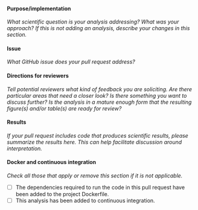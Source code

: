 <!--Hi there, thanks for your contribution! Please take a moment to fill out this template to facilitate the review of your pull request.-->

#### Purpose/implementation

_What scientific question is your analysis addressing? 
What was your approach?
If this is not adding an analysis, describe your changes in this section._

#### Issue

_What GitHub issue does your pull request address?_

#### Directions for reviewers

_Tell potential reviewers what kind of feedback you are soliciting. 
Are there particular areas that need a closer look?
Is there something you want to discuss further?
Is the analysis in a mature enough form that the resulting figure(s) and/or table(s) are ready for review?_

#### Results

_If your pull request includes code that produces scientific results, please summarize the results here.
This can help facilitate discussion around interpretation._

#### Docker and continuous integration

_Check all those that apply or remove this section if it is not applicable._

- [ ] The dependencies required to run the code in this pull request have been added to the project Dockerfile.
- [ ] This analysis has been added to continuous integration.
